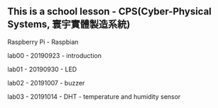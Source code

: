 ## This is a school lesson - CPS(Cyber-Physical Systems, 寰宇實體製造系統)

Raspberry Pi - Raspbian

lab00 - 20190923 - introduction

lab01 - 20190930 - LED

lab02 - 20191007 - buzzer

lab03 - 20191014 - DHT - temperature and humidity sensor
<!--stackedit_data:
eyJoaXN0b3J5IjpbLTE0ODIxODUzMTAsLTEzNTA4MDcyOTddfQ
==
-->